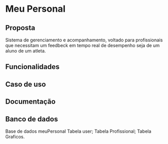 # Meu Personal

## Proposta
Sistema de gerenciamento e acompanhamento, voltado para profissionais que 
necessitam um feedbeck em tempo real de desempenho seja de um aluno  de um atleta.

## Funcionalidades




## Caso de uso





## Documentação





## Banco de dados
Base de dados meuPersonal
Tabela user;
Tabela Profissional;
Tabela Graficos.

